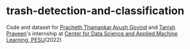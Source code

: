 # trash-detection-and-classification
Code and dataset for [Pracheth Thamankar](https://github.com/Andr0id16),[Ayush Govind](https://github.com/aygo29) and [Tanish Praveen](https://github.com/ko8e-bryant)'s internship at [Center for Data Science and Applied Machine Learning, PESU](https://research.pes.edu/center-for-data-sciences-and-applied-machine-learning/)(2022) 
